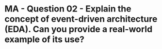 # MA - Question 02 - Explain the concept of event-driven architecture (EDA). Can you provide a real-world example of its use?